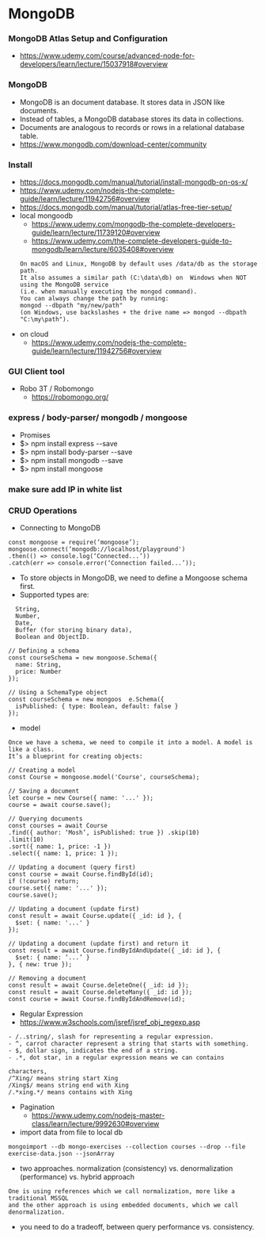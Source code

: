 # MongoDB
### MongoDB Atlas Setup and Configuration
- https://www.udemy.com/course/advanced-node-for-developers/learn/lecture/15037918#overview

### MongoDB
- MongoDB is an document database. It stores data in JSON like documents.
- Instead of tables, a MongoDB database stores its data in collections.
- Documents are analogous to records or rows in a relational database table.
- https://www.mongodb.com/download-center/community

### Install 
- https://docs.mongodb.com/manual/tutorial/install-mongodb-on-os-x/
- https://www.udemy.com/nodejs-the-complete-guide/learn/lecture/11942756#overview
- https://docs.mongodb.com/manual/tutorial/atlas-free-tier-setup/
- local mongoodb 
  - https://www.udemy.com/mongodb-the-complete-developers-guide/learn/lecture/11739120#overview
  - https://www.udemy.com/the-complete-developers-guide-to-mongodb/learn/lecture/6035408#overview
  ```
  On macOS and Linux, MongoDB by default uses /data/db as the storage path. 
  It also assumes a similar path (C:\data\db) on  Windows when NOT using the MongoDB service 
  (i.e. when manually executing the mongod command).
  You can always change the path by running:
  mongod --dbpath "my/new/path" 
  (on Windows, use backslashes + the drive name => mongod --dbpath "C:\my\path").
  ```
- on cloud
  - https://www.udemy.com/nodejs-the-complete-guide/learn/lecture/11942756#overview
### GUI Client tool 
- Robo 3T / Robomongo
  - https://robomongo.org/
### express / body-parser/ mongodb / mongoose
- Promises
- $> npm install express --save
- $> npm install body-parser --save
- $> npm install mongodb --save
- $> npm install mongoose
### make sure add IP in white list
### CRUD Operations
- Connecting to MongoDB
```
const mongoose = require(‘mongoose’); 
mongoose.connect(‘mongodb://localhost/playground')
.then(() => console.log(‘Connected...’))
.catch(err => console.error(‘Connection failed...’));

```
- To store objects in MongoDB, we need to define a Mongoose schema first.
- Supported types are: 
```
  String, 
  Number, 
  Date, 
  Buffer (for storing binary data), 
  Boolean and ObjectID.
```
```
// Defining a schema
const courseSchema = new mongoose.Schema({ 
  name: String,
  price: Number 
});

// Using a SchemaType object
const courseSchema = new mongoos  e.Schema({ 
  isPublished: { type: Boolean, default: false }
});
```
- model
```
Once we have a schema, we need to compile it into a model. A model is like a class. 
It’s a blueprint for creating objects:

// Creating a model
const Course = mongoose.model('Course', courseSchema);

```
```
// Saving a document
let course = new Course({ name: '...' }); 
course = await course.save();

// Querying documents
const courses = await Course
.find({ author: ‘Mosh’, isPublished: true }) .skip(10)
.limit(10)
.sort({ name: 1, price: -1 })
.select({ name: 1, price: 1 });

// Updating a document (query first)
const course = await Course.findById(id); 
if (!course) return;
course.set({ name: '...' });
course.save();

// Updating a document (update first)
const result = await Course.update({ _id: id }, {
  $set: { name: '...' }
});

// Updating a document (update first) and return it
const result = await Course.findByIdAndUpdate({ _id: id }, {
  $set: { name: ‘...’ }
}, { new: true });

// Removing a document
const result = await Course.deleteOne({ _id: id }); 
const result = await Course.deleteMany({ _id: id }); 
const course = await Course.findByIdAndRemove(id);
```
- Regular Expression
- https://www.w3schools.com/jsref/jsref_obj_regexp.asp
```
- /..string/, slash for representing a regular expression.
- ^, carrot character represent a string that starts with something.
- $, dollar sign, indicates the end of a string. 
- .*, dot star, in a regular expression means we can contains

characters, 
/^Xing/ means string start Xing
/Xing$/ means string end with Xing
/.*xing.*/ means contains with Xing

```
- Pagination
  - https://www.udemy.com/nodejs-master-class/learn/lecture/9992630#overview
- import data from file to local db
```
mongoimport --db mongo-exercises --collection courses --drop --file exercise-data.json --jsonArray
```
- two approaches. normalization (consistency) vs. denormalization (performance) vs. hybrid approach
```
One is using references which we call normalization, more like a traditional MSSQL
and the other approach is using embedded documents, which we call denormalization. 
```
- you need to do a tradeoff, between query performance vs. consistency.
